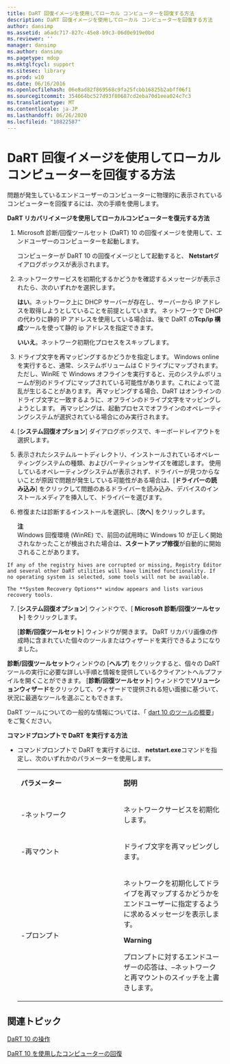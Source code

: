 ```yaml
---
title: DaRT 回復イメージを使用してローカル コンピューターを回復する方法
description: DaRT 回復イメージを使用してローカル コンピューターを回復する方法
author: dansimp
ms.assetid: a6adc717-827c-45e8-b9c3-06d0e919e0bd
ms.reviewer: ''
manager: dansimp
ms.author: dansimp
ms.pagetype: mdop
ms.mktglfcycl: support
ms.sitesec: library
ms.prod: w10
ms.date: 06/16/2016
ms.openlocfilehash: 06e8ad82f869568c9fa25fcbb16825b2abff06f1
ms.sourcegitcommit: 354664bc527d93f80687cd2eba70d1eea024c7c3
ms.translationtype: MT
ms.contentlocale: ja-JP
ms.lasthandoff: 06/26/2020
ms.locfileid: "10822587"
---
```

# DaRT 回復イメージを使用してローカル コンピューターを回復する方法


問題が発生しているエンドユーザーのコンピューターに物理的に表示されているコンピューターを回復するには、次の手順を使用します。

**DaRT リカバリイメージを使用してローカルコンピューターを復元する方法**

1.  Microsoft 診断/回復ツールセット (DaRT) 10 の回復イメージを使用して、エンドユーザーのコンピューターを起動します。

    コンピューターが DaRT 10 の回復イメージとして起動すると、 **Netstart**ダイアログボックスが表示されます。

2.  ネットワークサービスを初期化するかどうかを確認するメッセージが表示されたら、次のいずれかを選択します。

    **はい**。ネットワーク上に DHCP サーバーが存在し、サーバーから IP アドレスを取得しようとしていることを前提としています。 ネットワークで DHCP の代わりに静的 IP アドレスを使用している場合は、後で DaRT の**Tcp/ip 構成**ツールを使って静的 ip アドレスを指定できます。

    **いいえ**。ネットワーク初期化プロセスをスキップします。

3.  ドライブ文字を再マッピングするかどうかを指定します。 Windows online を実行すると、通常、システムボリュームは C ドライブにマップされます。ただし、WinRE で Windows オフラインを実行すると、元のシステムボリュームが別のドライブにマップされている可能性があります。これによって混乱が生じることがあります。 再マッピングする場合、DaRT はオンラインのドライブ文字と一致するように、オフラインのドライブ文字をマッピングしようとします。 再マッピングは、起動プロセスでオフラインのオペレーティングシステムが選択されている場合にのみ実行されます。

4.  [**システム回復オプション**] ダイアログボックスで、キーボードレイアウトを選択します。

5.  表示されたシステムルートディレクトリ、インストールされているオペレーティングシステムの種類、およびパーティションサイズを確認します。 使用しているオペレーティングシステムが表示されず、ドライバーが見つからないことが原因で問題が発生している可能性がある場合は、[**ドライバーの読み込み**] をクリックして問題のあるドライバーを読み込み、デバイスのインストールメディアを挿入して、ドライバーを選びます。

6.  修復または診断するインストールを選択し、[**次へ**] をクリックします。

    **注**  
    Windows 回復環境 (WinRE) で、前回の試用時に Windows 10 が正しく開始されなかったことが検出された場合は、**スタートアップ修復**が自動的に開始されることがあります。



~~~
If any of the registry hives are corrupted or missing, Registry Editor and several other DaRT utilities will have limited functionality. If no operating system is selected, some tools will not be available.

The **System Recovery Options** window appears and lists various recovery tools.
~~~

7. [**システム回復オプション**] ウィンドウで、[ **Microsoft 診断/回復ツールセット**] をクリックします。

   [**診断/回復ツールセット**] ウィンドウが開きます。 DaRT リカバリ画像の作成時に含まれていた個々のツールまたはウィザードを実行できるようになりました。

**診断/回復ツールセット**ウィンドウの [**ヘルプ**] をクリックすると、個々の DaRT ツールの実行に必要な詳しい手順と情報を提供しているクライアントヘルプファイルを開くことができます。 [**診断/回復ツールセット**] ウィンドウで**ソリューションウィザード**をクリックして、ウィザードで提供される短い面接に基づいて、状況に最適なツールを選ぶこともできます。

DaRT ツールについての一般的な情報については、「 [dart 10 のツールの概要](overview-of-the-tools-in-dart-10.md)」をご覧ください。

**コマンドプロンプトで DaRT を実行する方法**

- コマンドプロンプトで DaRT を実行するには、 **netstart.exe**コマンドを指定し、次のいずれかのパラメーターを使用します。

  <table>
  <colgroup>
  <col width="50%" />
  <col width="50%" />
  </colgroup>
  <tbody>
  <tr class="odd">
  <td align="left"><p><strong>パラメーター</strong></p></td>
  <td align="left"><p><strong>説明</strong></p></td>
  </tr>
  <tr class="even">
  <td align="left"><p>-ネットワーク</p></td>
  <td align="left"><p>ネットワークサービスを初期化します。</p></td>
  </tr>
  <tr class="odd">
  <td align="left"><p>-再マウント</p></td>
  <td align="left"><p>ドライブ文字を再マッピングします。</p></td>
  </tr>
  <tr class="even">
  <td align="left"><p>-プロンプト</p></td>
  <td align="left"><p>ネットワークを初期化してドライブを再マップするかどうかをエンドユーザーに指定するように求めるメッセージを表示します。</p>
  <div class="alert">
  <strong>Warning</strong><br/><p>プロンプトに対するエンドユーザーの応答は、–ネットワークと再マウントのスイッチを上書きします。</p>
  </div>
  <div>

  </div></td>
  </tr>
  </tbody>
  </table>



## 関連トピック


[DaRT 10 の操作](operations-for-dart-10.md)

[DaRT 10 を使用したコンピューターの回復](recovering-computers-using-dart-10.md)









